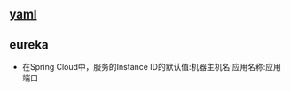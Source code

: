 ## [yaml](http://www.ruanyifeng.com/blog/2016/07/yaml.html)

## eureka
* 在Spring Cloud中，服务的Instance ID的默认值:机器主机名:应用名称:应用端口